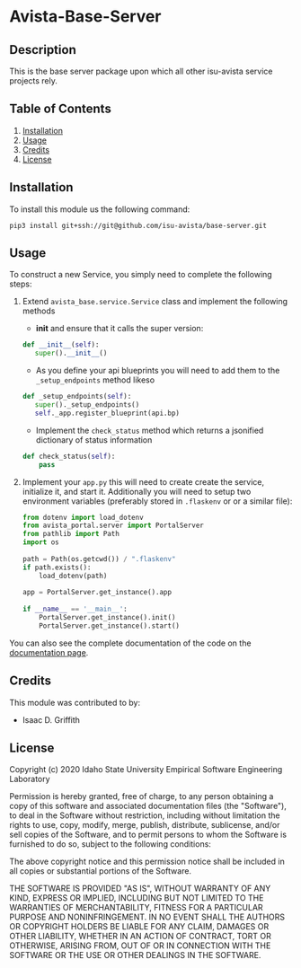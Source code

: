 # Avista-Base-Server

## Description

This is the base server package upon which all other isu-avista service projects rely.

## Table of Contents

1. [Installation](#installation)
2. [Usage](#usage)
3. [Credits](#credits)
4. [License](#license)

## Installation

To install this module us the following command:

```
pip3 install git+ssh://git@github.com/isu-avista/base-server.git
```

## Usage

To construct a new Service, you simply need to complete the following steps:

1. Extend `avista_base.service.Service` class and implement the following methods
   - __init__ and ensure that it calls the super version:
   ```python
   def __init__(self):
      super().__init__()
   ```
   - As you define your api blueprints you will need to add them to the `_setup_endpoints` method likeso
   ```python
   def _setup_endpoints(self):
      super()._setup_endpoints()
      self._app.register_blueprint(api.bp)
   ```
   - Implement the `check_status` method which returns a jsonified dictionary of status information
   ```python
   def check_status(self):
       pass
   ```
2. Implement your `app.py` this will need to create create the service, initialize it, and start it.
   Additionally you will need to setup two environment variables (preferably stored in `.flaskenv` or
   or a similar file):
   
   ```python
   from dotenv import load_dotenv
   from avista_portal.server import PortalServer
   from pathlib import Path
   import os
    
   path = Path(os.getcwd()) / ".flaskenv"
   if path.exists():
       load_dotenv(path)
    
   app = PortalServer.get_instance().app
       
   if __name__ == '__main__':
       PortalServer.get_instance().init()
       PortalServer.get_instance().start()
   ```

You can also see the complete documentation of the code on the
[documentation page](https://isu-avista.github.io/base-server/).

## Credits

This module was contributed to by:

- Isaac D. Griffith

## License

Copyright (c) 2020 Idaho State University Empirical Software Engineering Laboratory

Permission is hereby granted, free of charge, to any person obtaining a copy
of this software and associated documentation files (the "Software"), to deal
in the Software without restriction, including without limitation the rights
to use, copy, modify, merge, publish, distribute, sublicense, and/or sell
copies of the Software, and to permit persons to whom the Software is
furnished to do so, subject to the following conditions:

The above copyright notice and this permission notice shall be included in all
copies or substantial portions of the Software.

THE SOFTWARE IS PROVIDED "AS IS", WITHOUT WARRANTY OF ANY KIND, EXPRESS OR
IMPLIED, INCLUDING BUT NOT LIMITED TO THE WARRANTIES OF MERCHANTABILITY,
FITNESS FOR A PARTICULAR PURPOSE AND NONINFRINGEMENT. IN NO EVENT SHALL THE
AUTHORS OR COPYRIGHT HOLDERS BE LIABLE FOR ANY CLAIM, DAMAGES OR OTHER
LIABILITY, WHETHER IN AN ACTION OF CONTRACT, TORT OR OTHERWISE, ARISING FROM,
OUT OF OR IN CONNECTION WITH THE SOFTWARE OR THE USE OR OTHER DEALINGS IN THE
SOFTWARE.